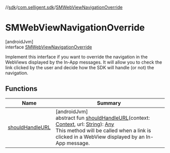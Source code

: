 //[sdk](../../../index.md)/[com.selligent.sdk](../index.md)/[SMWebViewNavigationOverride](index.md)

# SMWebViewNavigationOverride

[androidJvm]\
interface [SMWebViewNavigationOverride](index.md)

Implement this interface if you want to override the navigation in the WebViews displayed by the In-App messages. It will allow you to check the link clicked by the user and decide how the SDK will handle (or not) the navigation.

## Functions

| Name | Summary |
|---|---|
| [shouldHandleURL](should-handle-u-r-l.md) | [androidJvm]<br>abstract fun [shouldHandleURL](should-handle-u-r-l.md)(context: [Context](https://developer.android.com/reference/kotlin/android/content/Context.html), url: [String](https://developer.android.com/reference/kotlin/java/lang/String.html)): [Any](https://kotlinlang.org/api/latest/jvm/stdlib/kotlin/-any/index.html)<br>This method will be called when a link is clicked in a WebView displayed by an In-App message. |
